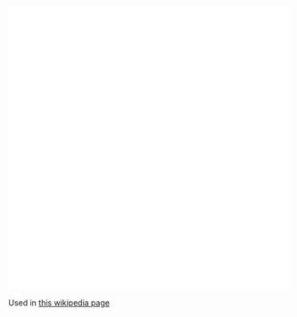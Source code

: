 ![The vector graphic](2-vectorized.svg)

Used in [this wikipedia page](https://en.wikipedia.org/wiki/Thickness_planer)
